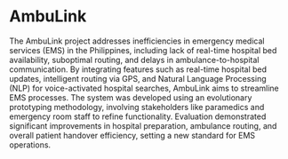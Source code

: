 # AmbuLink

The AmbuLink project addresses
inefficiencies in emergency medical services
(EMS) in the Philippines, including lack of
real-time hospital bed availability, suboptimal
routing, and delays in ambulance-to-hospital
communication. By integrating features such as
real-time hospital bed updates, intelligent routing
via GPS, and Natural Language Processing (NLP)
for voice-activated hospital searches, AmbuLink
aims to streamline EMS processes. The system
was developed using an evolutionary prototyping
methodology, involving stakeholders like
paramedics and emergency room staff to refine
functionality. Evaluation demonstrated significant
improvements in hospital preparation, ambulance
routing, and overall patient handover efficiency,
setting a new standard for EMS operations.
